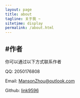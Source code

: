 ```yaml
---
layout: page
title: about
tagline: 关于我 ~
sitetime: display
permalink: /about.html
---
```


## #作者

你可以通过以下方式联系作者

QQ: 2050176808

Email: <a ref="mailto:MansonZhou@outlook.com">MansonZhou@outlook.com</a>

Github: [link9596](https://github.com/link9596)
